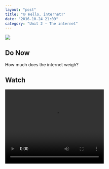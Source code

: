 ```yaml
---
layout: "post"
title: "🌐 Hello, internet!"
date: "2016-10-24 21:09"
category: "Unit 2 – The internet"
---
```


![](https://static01.nyt.com/images/2016/05/25/us/25xp-internet/25xp-internet-superJumbo-v4.jpg)

## Do Now
How much does the internet weigh?

## Watch
<video width="320" height="240" controls>
  <source src="https://www.dropbox.com/s/mmcxrum1foybxi0/How%20Much%20Does%20The%20Internet%20Weigh%3F.mp4?dl=1#" type="video/mp4">

If the internet is so massive, how can it get taken down by a fridge?

<iframe src="https://www.bloomberg.com/api/embed/iframe?id=c7a6d784-69a7-478e-bafa-d52d3b9047ee" allowscriptaccess="always" frameborder="0"></iframe>

## Read
[A New Era of Internet Attacks Powered by Everyday Devices](http://www.nytimes.com/2016/10/23/us/politics/a-new-era-of-internet-attacks-powered-by-everyday-devices.html?_r=0)

## Watch
<iframe src="https://embed.ted.com/talks/catherine_bracy_why_good_hackers_make_good_citizens" width="640" height="360" frameborder="0" scrolling="no" webkitAllowFullScreen mozallowfullscreen allowFullScreen></iframe>

